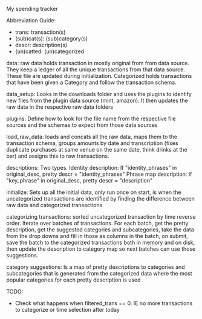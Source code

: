 My spending tracker

Abbreviation Guide:
- trans: transaction(s)
- (sub)cat(s): (sub)category(s)
- descr: description(s)
- (un)catted: (un)categorized

data:
raw data holds transaction in mostly original from from data source. They keep
a ledger of all the unique transactions from that data source. These file are updated
during initialization. Categorized holds transactions that have been given a Category
and follow the transaction schema.

data_setup:
Looks in the downloads folder and uses the plugins to identify new files from
the plugin data source (mint, amazon). It then updates the raw data in the respective
raw data folders

plugins:
Define how to look for the file name from the respective file sources and the
schemas to expect from those data sources

load_raw_data:
loads and concats all the raw data, maps them to the transaction schema, groups amounts
by date and transcription (fixes duplicate purchases at same venue on the same date, think drinks at the bar)
and assigns this to raw transactions.

descriptions:
Two types.
Identity description: If "identity_phrases" in original_desc, pretty descr = "identity_phrases"
Phrase map description: If "key_phrase" in original_desc, pretty descr = "description"

initialize:
Sets up all the initial data, only run once on start, is when the uncategorized transactions
are identified by finding the difference between raw data and categorized transactions

categorizing transactions:
sorted uncategorized transaction by time reverse order. Iterate over batches of transactions.
For each batch, get the pretty description, get the suggested categories and subcategories,
take the data from the drop downs and fill in those as columns in the batch, on submit,
save the batch to the categorized transactions both in memory and on disk, then update the
description to category map so next batches can use those suggestions.

category suggestions:
Is a map of pretty descriptions to categories and subcategories that is generated
from the categorized data where the most popular categories for each pretty description is used

TODO:
- Check what happens when filtered_trans == 0. IE no more transactions to categorize or time selection after today
